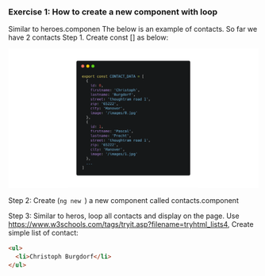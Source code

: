 ### Exercise 1: How to create a new component with loop 
Similar to heroes.componen
The below is an example of contacts. So far we have 2 contacts 
Step 1. Create const [] as below:

![img.png](img.png)

Step 2: Create (`ng new `) a new component called contacts.component 

Step 3: Similar to heros, loop all contacts and display on the page. 
Use https://www.w3schools.com/tags/tryit.asp?filename=tryhtml_lists4, 
Create simple list of contact: 
```html
<ul>
  <li>Christoph Burgdorf</li>
</ul>
```
